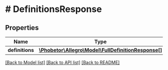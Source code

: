 # # DefinitionsResponse

## Properties

Name | Type | Description | Notes
------------ | ------------- | ------------- | -------------
**definitions** | [**\Phobetor\Allegro\Model\FullDefinitionResponse[]**](FullDefinitionResponse.md) |  | [optional]

[[Back to Model list]](../../README.md#models) [[Back to API list]](../../README.md#endpoints) [[Back to README]](../../README.md)
